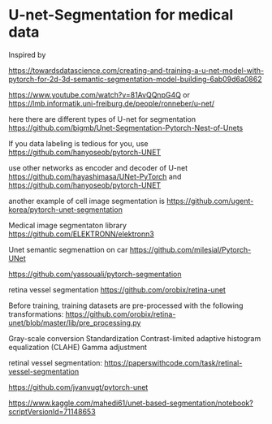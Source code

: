 # U-net-Segmentation for medical data

Inspired by 

https://towardsdatascience.com/creating-and-training-a-u-net-model-with-pytorch-for-2d-3d-semantic-segmentation-model-building-6ab09d6a0862


https://www.youtube.com/watch?v=81AvQQnpG4Q   or https://lmb.informatik.uni-freiburg.de/people/ronneber/u-net/



here there are different types of U-net for segmentation https://github.com/bigmb/Unet-Segmentation-Pytorch-Nest-of-Unets

If you data labeling is tedious for you, use https://github.com/hanyoseob/pytorch-UNET  

use other networks as encoder and decoder of U-net https://github.com/hayashimasa/UNet-PyTorch and  https://github.com/hanyoseob/pytorch-UNET

another example of cell image segmentation is https://github.com/ugent-korea/pytorch-unet-segmentation


Medical image segmentaton library https://github.com/ELEKTRONN/elektronn3


Unet semantic segmenattion on car https://github.com/milesial/Pytorch-UNet

https://github.com/yassouali/pytorch-segmentation

retina vessel segmentation https://github.com/orobix/retina-unet

Before training, training datasets are pre-processed with the following transformations:
https://github.com/orobix/retina-unet/blob/master/lib/pre_processing.py

Gray-scale conversion
Standardization
Contrast-limited adaptive histogram equalization (CLAHE)
Gamma adjustment

 
retinal vessel segmentation: https://paperswithcode.com/task/retinal-vessel-segmentation


https://github.com/jvanvugt/pytorch-unet

https://www.kaggle.com/mahedi61/unet-based-segmentation/notebook?scriptVersionId=71148653

